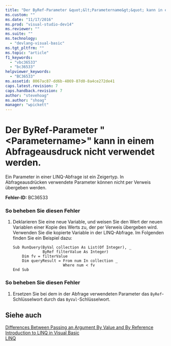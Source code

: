 ```yaml
---
title: "Der ByRef-Parameter &quot;&lt;Parametername&gt;&quot; kann in einem Abfrageausdruck nicht verwendet werden. | Microsoft Docs"
ms.custom: ""
ms.date: "11/17/2016"
ms.prod: "visual-studio-dev14"
ms.reviewer: ""
ms.suite: ""
ms.technology: 
  - "devlang-visual-basic"
ms.tgt_pltfrm: ""
ms.topic: "article"
f1_keywords: 
  - "vbc36533"
  - "bc36533"
helpviewer_keywords: 
  - "BC36533"
ms.assetid: 8067ac87-dd6b-4869-87d0-8a4ce272de41
caps.latest.revision: 7
caps.handback.revision: 7
author: "stevehoag"
ms.author: "shoag"
manager: "wpickett"
---
```

# Der ByRef-Parameter &quot;&lt;Parametername&gt;&quot; kann in einem Abfrageausdruck nicht verwendet werden.
Ein Parameter in einer LINQ\-Abfrage ist ein Zeigertyp. In Abfrageausdrücken verwendete Parameter können nicht per Verweis übergeben werden.  
  
 **Fehler\-ID:** BC36533  
  
### So beheben Sie diesen Fehler  
  
1.  Deklarieren Sie eine neue Variable, und weisen Sie den Wert der neuen Variablen einer Kopie des Werts zu, der per Verweis übergeben wird. Verwenden Sie die kopierte Variable in der LINQ\-Abfrage. Im Folgenden finden Sie ein Beispiel dazu:  
  
    ```vb#  
    Sub RunQuery(ByVal collection As List(Of Integer), _  
                 ByRef filterValue As Integer)  
        Dim fv = filterValue  
        Dim queryResult = From num In collection _  
                          Where num < fv  
    End Sub  
    ```  
  
### So beheben Sie diesen Fehler  
  
1.  Ersetzen Sie bei dem in der Abfrage verwendeten Parameter das `ByRef`\-Schlüsselwort durch das `ByVal`\-Schlüsselwort.  
  
## Siehe auch  
 [Differences Between Passing an Argument By Value and By Reference](/dotnet/visual-basic/programming-guide/language-features/procedures/differences-between-passing-an-argument-by-value-and-by-reference)   
 [Introduction to LINQ in Visual Basic](/dotnet/visual-basic/programming-guide/language-features/linq/introduction-to-linq)   
 [LINQ](/dotnet/visual-basic/programming-guide/language-features/linq/index)